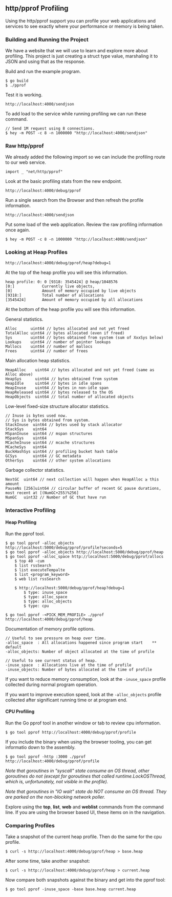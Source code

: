 ## http/pprof Profiling

Using the http/pprof support you can profile your web applications and services to see exactly where your performance or memory is being taken.

### Building and Running the Project

We have a website that we will use to learn and explore more about profiling. This project is just creating a struct type value, marshaling it to JSON and using that as the response.

Build and run the example program.

	$ go build
	$ ./pprof

Test it is working.

	http://localhost:4000/sendjson

To add load to the service while running profiling we can run these command.

	// Send 1M request using 8 connections.
	$ hey -m POST -c 8 -n 1000000 "http://localhost:4000/sendjson"

### Raw http/pprof

We already added the following import so we can include the profiling route to our web service.

	import _ "net/http/pprof"

Look at the basic profiling stats from the new endpoint.

	http://localhost:4000/debug/pprof

Run a single search from the Browser and then refresh the profile information.

	http://localhost:4000/sendjson

Put some load of the web application. Review the raw profiling information once again.

	$ hey -m POST -c 8 -n 1000000 "http://localhost:4000/sendjson"

### Looking at Heap Profiles

	http://localhost:4000/debug/pprof/heap?debug=1

At the top of the heap profile you will see this information.

	heap profile: 0: 0 [9318: 3545424] @ heap/1048576
	[0:] 		    Currently live objects,
	[0] 		    Amount of memory occupied by live objects
	[9318:] 	    Total number of allocations
	[3545424] 	    Amount of memory occupied by all allocations

At the bottom of the heap profile you will see this information.

General statistics.

	Alloc      uint64 // bytes allocated and not yet freed
	TotalAlloc uint64 // bytes allocated (even if freed)
	Sys        uint64 // bytes obtained from system (sum of XxxSys below)
	Lookups    uint64 // number of pointer lookups
	Mallocs    uint64 // number of mallocs
	Frees      uint64 // number of frees

Main allocation heap statistics.

	HeapAlloc    uint64 // bytes allocated and not yet freed (same as Alloc above)
	HeapSys      uint64 // bytes obtained from system
	HeapIdle     uint64 // bytes in idle spans
	HeapInuse    uint64 // bytes in non-idle span
	HeapReleased uint64 // bytes released to the OS
	HeapObjects  uint64 // total number of allocated objects

Low-level fixed-size structure allocator statistics.

	// Inuse is bytes used now.
	// Sys is bytes obtained from system.
	StackInuse  uint64 // bytes used by stack allocator
	StackSys    uint64
	MSpanInuse  uint64 // mspan structures
	MSpanSys    uint64
	MCacheInuse uint64 // mcache structures
	MCacheSys   uint64
	BuckHashSys uint64 // profiling bucket hash table
	GCSys       uint64 // GC metadata
	OtherSys    uint64 // other system allocations

Garbage collector statistics.

	NextGC  uint64 // next collection will happen when HeapAlloc ≥ this amount
	PauseNs [256]uint64 // circular buffer of recent GC pause durations, most recent at [(NumGC+255)%256]
	NumGC   uint32 // Number of GC that have run

### Interactive Profiling

#### Heap Profiling

Run the pprof tool.


    $ go tool pprof -alloc_objects http://localhost:5000/debug/pprof/profile?seconds=5
    $ go tool pprof -alloc_objects http://localhost:5000/debug/pprof/heap
    $ go tool pprof -alloc_space http://localhost:5000/debug/pprof/allocs
        $ top 40 -cum
        $ list rssSearch
        $ list executeTempalte 
        $ list <program_keyword>
        $ web list rssSearch

        $ http://localhost:5000/debug/pprof/heap?debug=1
            $ type: inuse_space
            $ type: alloc_space
            $ type: alloc_objects
            $ type: cpu

	$ go tool pprof -<PICK_MEM_PROFILE> ./pprof http://localhost:4000/debug/pprof/heap

Documentation of memory profile options.

	// Useful to see pressure on heap over time.
	-alloc_space  : All allocations happened since program start  	** default
	-alloc_objects: Number of object allocated at the time of profile

    // Useful to see current status of heap.
	-inuse_space  : Allocations live at the time of profile
	-inuse_objects: Number of bytes allocated at the time of profile

If you want to reduce memory consumption, look at the `-inuse_space` profile collected during normal program operation.
	
If you want to improve execution speed, look at the `-alloc_objects` profile collected after significant running time or at program end.

#### CPU Profiling

Run the Go pprof tool in another window or tab to review cpu information.

	$ go tool pprof http://localhost:4000/debug/pprof/profile

If you include the binary when using the browser tooling, you can get informatio down to the assembly.

	$ go tool pprof -http :3000 ./pprof http://localhost:4000/debug/pprof/profile

_Note that goroutines in "syscall" state consume an OS thread, other goroutines do not (except for goroutines that called runtime.LockOSThread, which is, unfortunately, not visible in the profile)._

_Note that goroutines in "IO wait" state do NOT consume an OS thread. They are parked on the non-blocking network poller._

Explore using the **top**, **list**, **web** and **weblist** commands from the command line. If you are using the browser based UI, these items on in the navigation.

### Comparing Profiles

Take a snapshot of the current heap profile. Then do the same for the cpu profile.

    $ curl -s http://localhost:4000/debug/pprof/heap > base.heap

After some time, take another snapshot:

    $ curl -s http://localhost:4000/debug/pprof/heap > current.heap

Now compare both snapshots against the binary and get into the pprof tool:

    $ go tool pprof -inuse_space -base base.heap current.heap
